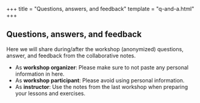 +++
title = "Questions, answers, and feedback"
template = "q-and-a.html"
+++

## Questions, answers, and feedback

Here we will share during/after the workshop (anonymized) questions, answer,
and feedback from the collaborative notes.

- As **workshop organizer**: Please make sure to not paste any personal information
  in here.
- As **workshop participant**: Please avoid using personal information.
- As **instructor**: Use the notes from the last workshop when preparing your lessons and exercises.

